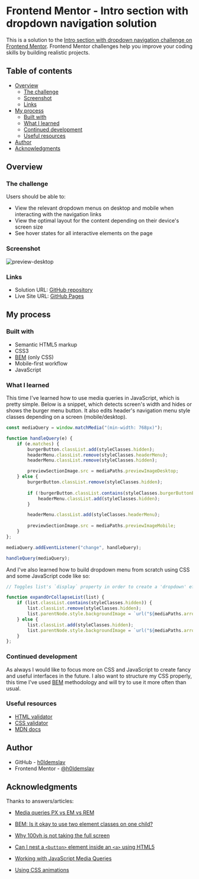 # Frontend Mentor - Intro section with dropdown navigation solution

This is a solution to the [Intro section with dropdown navigation challenge on Frontend Mentor](https://www.frontendmentor.io/challenges/intro-section-with-dropdown-navigation-ryaPetHE5). Frontend Mentor challenges help you improve your coding skills by building realistic projects. 

## Table of contents

- [Overview](#overview)
  - [The challenge](#the-challenge)
  - [Screenshot](#screenshot)
  - [Links](#links)
- [My process](#my-process)
  - [Built with](#built-with)
  - [What I learned](#what-i-learned)
  - [Continued development](#continued-development)
  - [Useful resources](#useful-resources)
- [Author](#author)
- [Acknowledgments](#acknowledgments)

## Overview

### The challenge

Users should be able to:

- View the relevant dropdown menus on desktop and mobile when interacting with the navigation links
- View the optimal layout for the content depending on their device's screen size
- See hover states for all interactive elements on the page

### Screenshot

![preview-desktop](/screenshots/preview-desktop.png)

### Links

- Solution URL: [GitHub repository](https://github.com/h0ldemslav/frontend-mentor-challenges/tree/master/junior/intro-section-with-dropdown-navigation-main)
- Live Site URL: [GitHub Pages](https://h0ldemslav.github.io/frontend-mentor-challenges/junior/intro-section-with-dropdown-navigation-main/)

## My process

### Built with

- Semantic HTML5 markup
- CSS3
- [BEM](https://en.bem.info/methodology/quick-start/) (only CSS)
- Mobile-first workflow
- JavaScript

### What I learned

This time I've learned how to use media queries in JavaScript, which is pretty simple. Below is a snippet, which detects screen's width and hides or shows the burger menu button. It also edits header's navigation menu style classes depending on a screen (mobile/desktop).

```js
const mediaQuery = window.matchMedia("(min-width: 768px)");

function handleQuery(e) {
    if (e.matches) {
        burgerButton.classList.add(styleClasses.hidden);
        headerMenu.classList.remove(styleClasses.headerMenu);
        headerMenu.classList.remove(styleClasses.hidden);

        previewSectionImage.src = mediaPaths.previewImageDesktop;
    } else {
        burgerButton.classList.remove(styleClasses.hidden);
        
        if (!burgerButton.classList.contains(styleClasses.burgerButtonExpanded)) {
            headerMenu.classList.add(styleClasses.hidden);
        }

        headerMenu.classList.add(styleClasses.headerMenu);
        
        previewSectionImage.src = mediaPaths.previewImageMobile;
    }
};

mediaQuery.addEventListener("change", handleQuery);

handleQuery(mediaQuery);
```

And I've also learned how to build dropdown menu from scratch using CSS and some JavaScript code like so:
```js
// Toggles list's `display` property in order to create a 'dropdown' effect 

function expandOrCollapseList(list) {
    if (list.classList.contains(styleClasses.hidden)) {
        list.classList.remove(styleClasses.hidden);
        list.parentNode.style.backgroundImage = `url("${mediaPaths.arrowUp}")`;
    } else {
        list.classList.add(styleClasses.hidden);
        list.parentNode.style.backgroundImage = `url("${mediaPaths.arrowDown}")`;
    }
};
```

### Continued development

As always I would like to focus more on CSS and JavaScript to create fancy and useful interfaces in the future. I also want to structure my CSS properly, this time I've used [BEM](https://en.bem.info/methodology/quick-start/) methodology and will try to use it more often than usual.

### Useful resources

- [HTML validator](https://validator.w3.org/#validate_by_input)
- [CSS validator](https://jigsaw.w3.org/css-validator/validator.html.en#validate_by_input)
- [MDN docs](https://developer.mozilla.org/en-US/)

## Author

- GitHub - [h0ldemslav](https://github.com/h0ldemslav)
- Frontend Mentor - [@h0ldemslav](https://www.frontendmentor.io/profile/h0ldemslav)

## Acknowledgments

Thanks to answers/articles:

- [Media queries PX vs EM vs REM](https://stackoverflow.com/questions/29686099/media-queries-px-vs-em-vs-rem)

- [BEM: Is it okay to use two element classes on one child?](https://stackoverflow.com/questions/58415451/bem-is-it-okay-to-use-two-element-classes-on-one-child)

- [Why 100vh is not taking the full screen](https://stackoverflow.com/questions/67515195/why-100vh-is-not-taking-the-full-screen)

- [Can I nest a `<button>` element inside an `<a>` using HTML5](https://stackoverflow.com/questions/6393827/can-i-nest-a-button-element-inside-an-a-using-html5)

- [Working with JavaScript Media Queries](https://css-tricks.com/working-with-javascript-media-queries/)

- [Using CSS animations](https://developer.mozilla.org/en-US/docs/Web/CSS/CSS_animations/Using_CSS_animations)